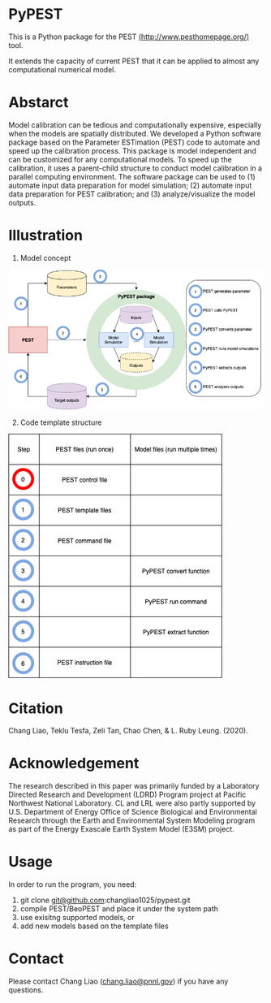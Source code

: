 # PyPEST

This is a Python package for the PEST [(http://www.pesthomepage.org/)](http://www.pesthomepage.org/) tool.

It extends the capacity of current PEST that it can be applied to almost any computational numerical model.


# Abstarct

Model calibration can be tedious and computationally expensive, especially when the models are spatially distributed. We developed a Python software package based on the Parameter ESTimation (PEST) code to automate and speed up the calibration process. This package is model independent and can be customized for any computational models. To speed up the calibration, it uses a parent-child structure to conduct model calibration in a parallel computing environment. The software package can be used to (1) automate input data preparation for model simulation; (2) automate input data preparation for PEST calibration; and (3) analyze/visualize the model outputs. 

# Illustration 

1. Model concept

![Model concept](https://github.com/changliao1025/pypest/blob/master/pypest/pypest.png?raw=true)


2. Code template structure
   
![Code structure](https://github.com/changliao1025/pypest/blob/master/pypest/instruction.png?raw=true)

# Citation
Chang Liao, Teklu Tesfa, Zeli Tan, Chao Chen, & L. Ruby Leung. (2020). 



# Acknowledgement
The research described in this paper was primarily funded by a Laboratory Directed Research and Development (LDRD) Program project at Pacific Northwest National Laboratory. CL and LRL were also partly supported by U.S. Department of Energy Office of Science Biological and Environmental Research through the Earth and Environmental System Modeling program as part of the Energy Exascale Earth System Model (E3SM) project. 

# Usage
In order to run the program, you need:
1. git clone git@github.com:changliao1025/pypest.git
2. compile PEST/BeoPEST and place it under the system path
3. use exisitng supported models, or
4. add new models based on the template files

# Contact
Please contact Chang Liao (chang.liao@pnnl.gov) if you have any questions.



